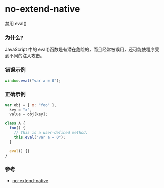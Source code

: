 # no-extend-native

禁用 eval()

### 为什么?

JavaScript 中的 eval()函数是有潜在危险的，而且经常被误用，还可能使程序受到不同的注入攻击。

### 错误示例

```js
window.eval("var a = 0");
```

### 正确示例

```js
var obj = { x: "foo" },
  key = "x",
  value = obj[key];

class A {
  foo() {
    // This is a user-defined method.
    this.eval("var a = 0");
  }

  eval() {}
}
```

### 参考

- [no-extend-native](https://eslint.org/docs/rules/no-extend-native)
